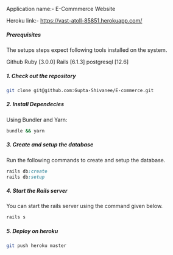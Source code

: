 Application name:- E-Commmerce Website

Heroku link:- https://vast-atoll-85851.herokuapp.com/

##### Prerequisites

The setups steps expect following tools installed on the system.

 Github
 Ruby [3.0.0]
 Rails [6.1.3]
 postgresql [12.6]

##### 1. Check out the repository

```bash
git clone git@github.com:Gupta-Shivanee/E-commerce.git
```

##### 2. Install Dependecies

Using Bundler and Yarn:

```bash
bundle && yarn
```

##### 3. Create and setup the database

Run the following commands to create and setup the database.

```ruby
rails db:create
rails db:setup
```

##### 4. Start the Rails server

You can start the rails server using the command given below.

```ruby
rails s
```

##### 5. Deploy on heroku

```bash
git push heroku master
```
